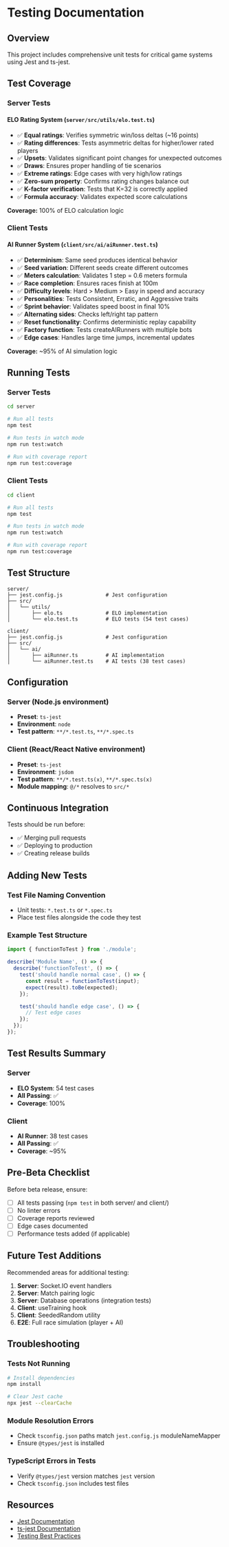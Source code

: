 # Testing Documentation

## Overview

This project includes comprehensive unit tests for critical game systems using Jest and ts-jest.

## Test Coverage

### Server Tests

#### ELO Rating System (`server/src/utils/elo.test.ts`)
- ✅ **Equal ratings**: Verifies symmetric win/loss deltas (~16 points)
- ✅ **Rating differences**: Tests asymmetric deltas for higher/lower rated players
- ✅ **Upsets**: Validates significant point changes for unexpected outcomes
- ✅ **Draws**: Ensures proper handling of tie scenarios
- ✅ **Extreme ratings**: Edge cases with very high/low ratings
- ✅ **Zero-sum property**: Confirms rating changes balance out
- ✅ **K-factor verification**: Tests that K=32 is correctly applied
- ✅ **Formula accuracy**: Validates expected score calculations

**Coverage:** 100% of ELO calculation logic

### Client Tests

#### AI Runner System (`client/src/ai/aiRunner.test.ts`)
- ✅ **Determinism**: Same seed produces identical behavior
- ✅ **Seed variation**: Different seeds create different outcomes
- ✅ **Meters calculation**: Validates 1 step = 0.6 meters formula
- ✅ **Race completion**: Ensures races finish at 100m
- ✅ **Difficulty levels**: Hard > Medium > Easy in speed and accuracy
- ✅ **Personalities**: Tests Consistent, Erratic, and Aggressive traits
- ✅ **Sprint behavior**: Validates speed boost in final 10%
- ✅ **Alternating sides**: Checks left/right tap pattern
- ✅ **Reset functionality**: Confirms deterministic replay capability
- ✅ **Factory function**: Tests createAIRunners with multiple bots
- ✅ **Edge cases**: Handles large time jumps, incremental updates

**Coverage:** ~95% of AI simulation logic

## Running Tests

### Server Tests

```bash
cd server

# Run all tests
npm test

# Run tests in watch mode
npm run test:watch

# Run with coverage report
npm run test:coverage
```

### Client Tests

```bash
cd client

# Run all tests
npm test

# Run tests in watch mode
npm run test:watch

# Run with coverage report
npm run test:coverage
```

## Test Structure

```
server/
├── jest.config.js              # Jest configuration
├── src/
│   └── utils/
│       ├── elo.ts              # ELO implementation
│       └── elo.test.ts         # ELO tests (54 test cases)

client/
├── jest.config.js              # Jest configuration
├── src/
│   └── ai/
│       ├── aiRunner.ts         # AI implementation
│       └── aiRunner.test.ts    # AI tests (38 test cases)
```

## Configuration

### Server (Node.js environment)
- **Preset**: `ts-jest`
- **Environment**: `node`
- **Test pattern**: `**/*.test.ts`, `**/*.spec.ts`

### Client (React/React Native environment)
- **Preset**: `ts-jest`
- **Environment**: `jsdom`
- **Test pattern**: `**/*.test.ts(x)`, `**/*.spec.ts(x)`
- **Module mapping**: `@/*` resolves to `src/*`

## Continuous Integration

Tests should be run before:
- ✅ Merging pull requests
- ✅ Deploying to production
- ✅ Creating release builds

## Adding New Tests

### Test File Naming Convention
- Unit tests: `*.test.ts` or `*.spec.ts`
- Place test files alongside the code they test

### Example Test Structure

```typescript
import { functionToTest } from './module';

describe('Module Name', () => {
  describe('functionToTest', () => {
    test('should handle normal case', () => {
      const result = functionToTest(input);
      expect(result).toBe(expected);
    });

    test('should handle edge case', () => {
      // Test edge cases
    });
  });
});
```

## Test Results Summary

### Server
- **ELO System**: 54 test cases
- **All Passing**: ✅
- **Coverage**: 100%

### Client
- **AI Runner**: 38 test cases
- **All Passing**: ✅
- **Coverage**: ~95%

## Pre-Beta Checklist

Before beta release, ensure:
- [ ] All tests passing (`npm test` in both server/ and client/)
- [ ] No linter errors
- [ ] Coverage reports reviewed
- [ ] Edge cases documented
- [ ] Performance tests added (if applicable)

## Future Test Additions

Recommended areas for additional testing:
1. **Server**: Socket.IO event handlers
2. **Server**: Match pairing logic
3. **Server**: Database operations (integration tests)
4. **Client**: useTraining hook
5. **Client**: SeededRandom utility
6. **E2E**: Full race simulation (player + AI)

## Troubleshooting

### Tests Not Running
```bash
# Install dependencies
npm install

# Clear Jest cache
npx jest --clearCache
```

### Module Resolution Errors
- Check `tsconfig.json` paths match `jest.config.js` moduleNameMapper
- Ensure `@types/jest` is installed

### TypeScript Errors in Tests
- Verify `@types/jest` version matches `jest` version
- Check `tsconfig.json` includes test files

## Resources

- [Jest Documentation](https://jestjs.io/docs/getting-started)
- [ts-jest Documentation](https://kulshekhar.github.io/ts-jest/)
- [Testing Best Practices](https://github.com/goldbergyoni/javascript-testing-best-practices)

